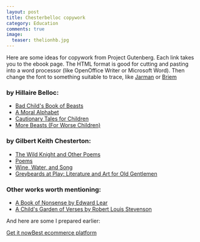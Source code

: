 ```yaml
---
layout: post
title: Chesterbelloc copywork
category: Education
comments: true
image:
  teaser: thelionhb.jpg
---
```


Here are some ideas for copywork from Project Gutenberg. Each link takes
you to the ebook page. The HTML format is good for cutting and pasting
into a word processor (like OpenOffice Writer or Microsoft Word). Then
change the font to something suitable to trace, like
[Jarman](http://www.fontspace.com/christopher-jarman) or
[Briem](http://briem.net)

### by Hillaire Belloc:

-   [Bad Child's Book of Beasts](http://www.gutenberg.org/ebooks/27175)
-   [A Moral Alphabet](http://www.gutenberg.org/ebooks/40134)
-   [Cautionary Tales for
    Children](http://www.gutenberg.org/ebooks/27424)
-   [More Beasts (For Worse
    Children)](http://www.gutenberg.org/ebooks/27176)

### by Gilbert Keith Chesterton:

-   [The Wild Knight and Other
    Poems](http://www.gutenberg.org/ebooks/12037)
-   [Poems](http://www.gutenberg.org/ebooks/31184)
-   [Wine, Water, and Song](http://www.gutenberg.org/ebooks/35115)
-   [Greybeards at Play: Literature and Art for Old
    Gentlemen](http://www.gutenberg.org/ebooks/14706)

### Other works worth mentioning:

-   [A Book of Nonsense by Edward
    Lear](http://www.gutenberg.org/ebooks/13646)
-   [A Child's Garden of Verses by Robert Louis
    Stevenson](http://www.gutenberg.org/ebooks/25609)

And here are some I prepared earlier:

<script data-selz-a="modal" data-selz-cb="374fa1" data-selz-chbg="374fa1" data-selz-w="http://selz.co/1rMKxAw" data-text="Get it now">
if (typeof _$elz === "undefined") { var _$elz = {}; }
if (typeof _$elz.w === "undefined") { 
_$elz.w = { e: document.createElement("script") }; 
_$elz.w.e.src = "https://selz.com/embed/widget"; 
document.body.appendChild(_$elz.w.e); }
</script>
<noscript><a href="http://selz.co/1rMKxAw" target="_blank">Get it now</a><a href="https://selz.com/info/best-ecommerce-platform" target="_blank">Best ecommerce platform</a></noscript>

